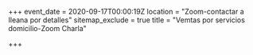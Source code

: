 +++
event_date = 2020-09-17T00:00:19Z
location = "Zoom-contactar a  Ileana por detalles"
sitemap_exclude = true
title = "Vemtas por servicios domicilio-Zoom Charla"

+++
